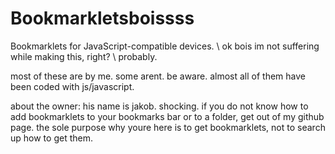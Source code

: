 # Bookmarkletsboissss
Bookmarklets for JavaScript-compatible devices.
\\ ok bois im not suffering while making this, right? \\
probably.

most of these are by me. some arent. be aware. almost all of them have been coded with js/javascript.

about the owner: his name is jakob. shocking. if you do not know how to add bookmarklets to your bookmarks bar or to a folder, get out of my github page. the sole purpose why youre here is to get bookmarklets, not to search up how to get them.
